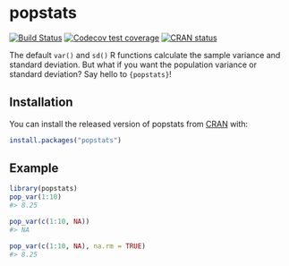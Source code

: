 # popstats

<!-- badges: start -->
[![Build Status](https://travis-ci.org/hamedbh/popstats.svg?branch=master)](https://travis-ci.org/hamedbh/popstats)
[![Codecov test coverage](https://codecov.io/gh/hamedbh/popstats/branch/master/graph/badge.svg)](https://codecov.io/gh/hamedbh/popstats?branch=master)
[![CRAN status](https://www.r-pkg.org/badges/version/popstats)](https://CRAN.R-project.org/package=popstats)
<!-- badges: end -->

The default `var()` and `sd()` R functions calculate the sample variance and standard deviation. But what if you want the population variance or standard deviation? Say hello to `{popstats}`!

## Installation

You can install the released version of popstats from [CRAN](https://CRAN.R-project.org) with:

``` r
install.packages("popstats")
```

## Example

``` r
library(popstats)
pop_var(1:10)
#> 8.25

pop_var(c(1:10, NA))
#> NA

pop_var(c(1:10, NA), na.rm = TRUE)
#> 8.25
```

